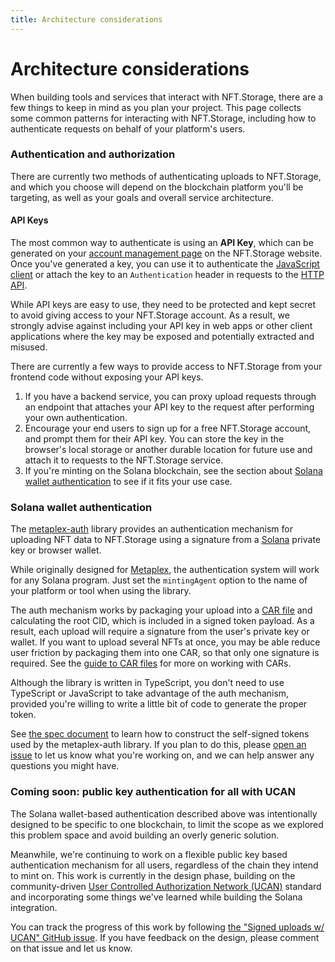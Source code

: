 ```yaml
---
title: Architecture considerations
---
```


# Architecture considerations

When building tools and services that interact with NFT.Storage, there are a few things to keep in mind as you plan your project. This page collects some common patterns for interacting with NFT.Storage, including how to authenticate requests on behalf of your platform's users.

### Authentication and authorization

There are currently two methods of authenticating uploads to NFT.Storage, and which you choose will depend on the blockchain platform you'll be targeting, as well as your goals and overall service architecture.

#### API Keys

The most common way to authenticate is using an **API Key**, which can be generated on your [account management page](https://nft.storage/manage/) on the NFT.Storage website. Once you've generated a key, you can use it to authenticate the [JavaScript client][reference-js-client] or attach the key to an `Authentication` header in requests to the [HTTP API][reference-http].

While API keys are easy to use, they need to be protected and kept secret to avoid giving access to your NFT.Storage account. As a result, we strongly advise against including your API key in web apps or other client applications where the key may be exposed and potentially extracted and misused.

There are currently a few ways to provide access to NFT.Storage from your frontend code without exposing your API keys.

1. If you have a backend service, you can proxy upload requests through an endpoint that attaches your API key to the request after performing your own authentication.
1. Encourage your end users to sign up for a free NFT.Storage account, and prompt them for their API key. You can store the key in the browser's local storage or another durable location for future use and attach it to requests to the NFT.Storage service.
1. If you're minting on the Solana blockchain, see the section about [Solana wallet authentication](#solana-wallet-authentication) to see if it fits your use case.

### Solana wallet authentication

The [metaplex-auth](https://github.com/nftstorage/metaplex-auth) library provides an authentication mechanism for uploading NFT data to NFT.Storage using a signature from a [Solana](https://solana.com/) private key or browser wallet.

While originally designed for [Metaplex](https://www.metaplex.com/), the authentication system will work for any Solana program. Just set the `mintingAgent` option to the name of your platform or tool when using the library.

The auth mechanism works by packaging your upload into a [CAR file](./car-files.md) and calculating the root CID, which is included in a signed token payload. As a result, each upload will require a signature from the user's private key or wallet. If you want to upload several NFTs at once, you may be able reduce user friction by packaging them into one CAR, so that only one signature is required. See the [guide to CAR files](./car-files.md) for more on working with CARs.

Although the library is written in TypeScript, you don't need to use TypeScript or JavaScript to take advantage of the auth mechanism, provided you're willing to write a little bit of code to generate the proper token.

See [the spec document](https://github.com/nftstorage/metaplex-auth/blob/main/SPEC.md) to learn how to construct the self-signed tokens used by the metaplex-auth library. If you plan to do this, please [open an issue](https://github.com/nftstorage/metaplex-auth/issues) to let us know what you're working on, and we can help answer any questions you might have.

### Coming soon: public key authentication for all with UCAN

The Solana wallet-based authentication described above was intentionally designed to be specific to one blockchain, to limit the scope as we explored this problem space and avoid building an overly generic solution.

Meanwhile, we're continuing to work on a flexible public key based authentication mechanism for all users, regardless of the chain they intend to mint on. This work is currently in the design phase, building on the community-driven [User Controlled Authorization Network (UCAN)](https://whitepaper.fission.codes/access-control/ucan) standard and incorporating some things we've learned while building the Solana integration.

You can track the progress of this work by following [the "Signed uploads w/ UCAN" GitHub issue](https://github.com/nftstorage/nft.storage/issues/851). If you have feedback on the design, please comment on that issue and let us know. 

[reference-js-client]: https://nftstorage.github.io/nft.storage/client
[reference-http]: https://nft.storage/api-docs/